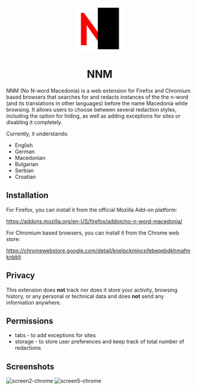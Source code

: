 <p align="center"><img src="https://github.com/Dimithrandir/nnm/blob/master/img/nnm-128.png" alt="" width="128px" height="128px"/></p>
<h1 align="center">NNM</h1>

NNM (No N-word Macedonia) is a web extension for Firefox and Chromium based browsers that searches for and redacts instances of the the n-word (and its translations in other languages) before the name Macedonia while browsing. It allows users to choose between several redaction styles, including the option for hiding, as well as adding exceptions for sites or disabling it completely. 

Currently, it understands:
* English
* German
* Macedonian
* Bulgarian
* Serbian
* Croatian

## Installation
For Firefox, you can install it from the official Mozilla Add-on platform:

https://addons.mozilla.org/en-US/firefox/addon/no-n-word-macedonia/

For Chromium based browsers, you can install it from the Chrome web store:

https://chromewebstore.google.com/detail/knelpckmincpfebepebdkhmafmknbbli

## Privacy
This extension does **not** track nor does it store your activity, browsing history, or any personal or technical data and does **not** send any information anywhere.

## Permissions
* tabs - to add exceptions for sites
* storage - to store user preferences and keep track of total number of redactions

## Screenshots

![screen2-chrome](https://github.com/Dimithrandir/nnm/assets/24793925/e3b7f101-fa14-449a-bf23-b86fbde040c1) ![screen5-chrome](https://github.com/Dimithrandir/nnm/assets/24793925/7a9b81c1-f299-4bea-8f1e-15fc9cbd674a)
